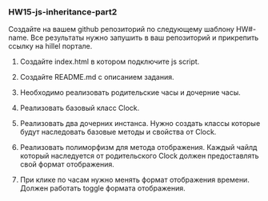 ### HW15-js-inheritance-part2
 Создайте на вашем github репозиторий по следующему шаблону HW#-name. Все результаты нужно запушить в ваш репозиторий и прикрепить ссылку на hillel портале.

1. Создайте index.html в котором подключите js script.

2. Создайте README.md с описанием задания.

3. Необходимо реализовать родительские часы и дочерние часы.

4. Реализовать базовый класс Clock.

5. Реализовать два дочерних инстанса. Нужно создать классы которые будут наследовать базовые методы и свойства от Clock.

6. Реализовать полиморфизм для метода отображения. Каждый чайлд который наследуется от родительского Clock должен предоставлять свой формат отображения.

7. При клике по часам нужно менять формат отображения времени. Должен работать toggle формата отображения.